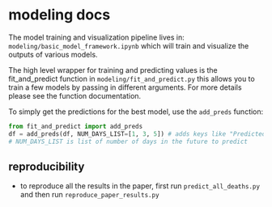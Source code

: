 # modeling docs

The model training and visualization pipeline lives in: `modeling/basic_model_framework.ipynb`
which will train and visualize the outputs of various models.

The high level wrapper for training and predicting values is the fit_and_predict function in `modeling/fit_and_predict.py`
this allows you to train a few models by passing in different arguments. For more details please see the function documentation.


To simply get the predictions for the best model, use the `add_preds` function:

```python
from fit_and_predict import add_preds
df = add_preds(df, NUM_DAYS_LIST=[1, 3, 5]) # adds keys like "Predicted Deaths 1-day", "Predicted Deaths 3-day"
# NUM_DAYS_LIST is list of number of days in the future to predict
```


## reproducibility
- to reproduce all the results in the paper, first run `predict_all_deaths.py` and then run `reproduce_paper_results.py`